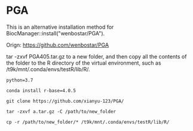 # PGA
This is an alternative installation method for BiocManager::install("wenbostar/PGA"). 

Orign: https://github.com/wenbostar/PGA


tar -zxvf PGA405.tar.gz to a new folder, and then copy all the contents of the folder to the R directory of the virtual environment, such as /t9k/mnt/.conda/envs/testR/lib/R/.

```
python=3.7

conda install r-base=4.0.5

git clone https://github.com/xianyu-123/PGA/

tar -zxvf a.tar.gz -C /path/to/new_folder

cp -r /path/to/new_folder/* /t9k/mnt/.conda/envs/testR/lib/R/
